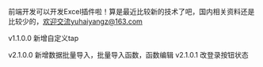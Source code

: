 <!--
 * @Author: yuhaiyangz@163.com
 * @Date: 2022-08-24 16:32:45
 * @LastEditors: yuhaiyang yuhaiyangz@163.com
 * @LastEditTime: 2023-05-11 10:19:46
 * @Description: 版本说明
-->
前端开发可以开发Excel插件啦！算是最近比较新的技术了吧，国内相关资料还是比较少的，欢迎交流yuhaiyangz@163.com

v1.1.0.0
新增自定义tap

v2.1.0.0
新增数据批量导入，批量导入函数，函数编辑
v2.1.0.1
改登录按钮状态